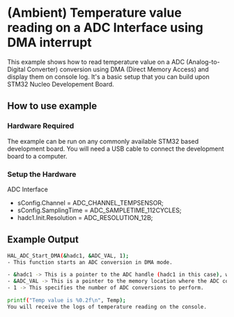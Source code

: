 # (Ambient) Temperature value reading on a ADC Interface using DMA interrupt

This example shows how to read temperature value on a ADC (Analog-to-Digital Converter) conversion using DMA (Direct Memory Access) and display them on console log. It's a basic setup that you can build upon STM32 Nucleo Developement Board. 

## How to use example

### Hardware Required

The example can be run on any commonly available STM32 based development board. You will need a USB cable to connect the
development board to a computer.

### Setup the Hardware

ADC Interface 
- sConfig.Channel = ADC_CHANNEL_TEMPSENSOR;
- sConfig.SamplingTime = ADC_SAMPLETIME_112CYCLES;
- hadc1.Init.Resolution = ADC_RESOLUTION_12B;

## Example Output

````bash
HAL_ADC_Start_DMA(&hadc1, &ADC_VAL, 1);
- This function starts an ADC conversion in DMA mode.

- &hadc1 -> This is a pointer to the ADC handle (hadc1 in this case), which is a structure containing ADC configuration and state information.
- &ADC_VAL -> This is a pointer to the memory location where the ADC conversion result will be stored.
- 1 -> This specifies the number of ADC conversions to perform.

printf("Temp value is %0.2f\n", Temp);
You will receive the logs of temperature reading on the console.

````

